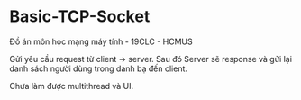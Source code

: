 # Basic-TCP-Socket
Đồ án môn học mạng máy tính - 19CLC - HCMUS

Gửi yêu cầu request từ client -> server. Sau đó Server sẽ response và gửi lại danh sách người dùng trong danh bạ đến client.

Chưa làm được multithread và UI.
